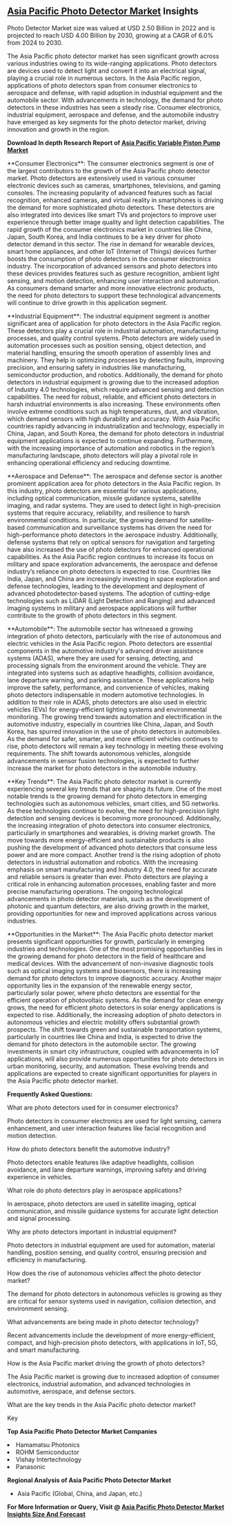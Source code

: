 <h2><a href="https://www.verifiedmarketreports.com/download-sample/?rid=58071&amp;utm_source=Github-Feb&amp;utm_medium=219" target="_blank">Asia Pacific Photo Detector Market</a> Insights</h2><p>Photo Detector Market size was valued at USD 2.50 Billion in 2022 and is projected to reach USD 4.00 Billion by 2030, growing at a CAGR of 6.0% from 2024 to 2030.</p><p><p>The Asia Pacific photo detector market has seen significant growth across various industries owing to its wide-ranging applications. Photo detectors are devices used to detect light and convert it into an electrical signal, playing a crucial role in numerous sectors. In the Asia Pacific region, applications of photo detectors span from consumer electronics to aerospace and defense, with rapid adoption in industrial equipment and the automobile sector. With advancements in technology, the demand for photo detectors in these industries has seen a steady rise. Consumer electronics, industrial equipment, aerospace and defense, and the automobile industry have emerged as key segments for the photo detector market, driving innovation and growth in the region.</p> <p><p><strong>Download In depth Research Report of <a href="https://www.verifiedmarketreports.com/download-sample/?rid=236118&amp;utm_source=Pulse-Dec&amp;utm_medium=219" target="_blank">Asia Pacific Variable Piston Pump Market</a></strong></p></p> <p>**Consumer Electronics**: The consumer electronics segment is one of the largest contributors to the growth of the Asia Pacific photo detector market. Photo detectors are extensively used in various consumer electronic devices such as cameras, smartphones, televisions, and gaming consoles. The increasing popularity of advanced features such as facial recognition, enhanced cameras, and virtual reality in smartphones is driving the demand for more sophisticated photo detectors. These detectors are also integrated into devices like smart TVs and projectors to improve user experience through better image quality and light detection capabilities. The rapid growth of the consumer electronics market in countries like China, Japan, South Korea, and India continues to be a key driver for photo detector demand in this sector. The rise in demand for wearable devices, smart home appliances, and other IoT (Internet of Things) devices further boosts the consumption of photo detectors in the consumer electronics industry. The incorporation of advanced sensors and photo detectors into these devices provides features such as gesture recognition, ambient light sensing, and motion detection, enhancing user interaction and automation. As consumers demand smarter and more innovative electronic products, the need for photo detectors to support these technological advancements will continue to drive growth in this application segment. <p>**Industrial Equipment**: The industrial equipment segment is another significant area of application for photo detectors in the Asia Pacific region. These detectors play a crucial role in industrial automation, manufacturing processes, and quality control systems. Photo detectors are widely used in automation processes such as position sensing, object detection, and material handling, ensuring the smooth operation of assembly lines and machinery. They help in optimizing processes by detecting faults, improving precision, and ensuring safety in industries like manufacturing, semiconductor production, and robotics. Additionally, the demand for photo detectors in industrial equipment is growing due to the increased adoption of Industry 4.0 technologies, which require advanced sensing and detection capabilities. The need for robust, reliable, and efficient photo detectors in harsh industrial environments is also increasing. These environments often involve extreme conditions such as high temperatures, dust, and vibration, which demand sensors with high durability and accuracy. With Asia Pacific countries rapidly advancing in industrialization and technology, especially in China, Japan, and South Korea, the demand for photo detectors in industrial equipment applications is expected to continue expanding. Furthermore, with the increasing importance of automation and robotics in the region’s manufacturing landscape, photo detectors will play a pivotal role in enhancing operational efficiency and reducing downtime. <p>**Aerospace and Defense**: The aerospace and defense sector is another prominent application area for photo detectors in the Asia Pacific region. In this industry, photo detectors are essential for various applications, including optical communication, missile guidance systems, satellite imaging, and radar systems. They are used to detect light in high-precision systems that require accuracy, reliability, and resilience to harsh environmental conditions. In particular, the growing demand for satellite-based communication and surveillance systems has driven the need for high-performance photo detectors in the aerospace industry. Additionally, defense systems that rely on optical sensors for navigation and targeting have also increased the use of photo detectors for enhanced operational capabilities. As the Asia Pacific region continues to increase its focus on military and space exploration advancements, the aerospace and defense industry’s reliance on photo detectors is expected to rise. Countries like India, Japan, and China are increasingly investing in space exploration and defense technologies, leading to the development and deployment of advanced photodetector-based systems. The adoption of cutting-edge technologies such as LiDAR (Light Detection and Ranging) and advanced imaging systems in military and aerospace applications will further contribute to the growth of photo detectors in this segment. <p>**Automobile**: The automobile sector has witnessed a growing integration of photo detectors, particularly with the rise of autonomous and electric vehicles in the Asia Pacific region. Photo detectors are essential components in the automotive industry's advanced driver assistance systems (ADAS), where they are used for sensing, detecting, and processing signals from the environment around the vehicle. They are integrated into systems such as adaptive headlights, collision avoidance, lane departure warning, and parking assistance. These applications help improve the safety, performance, and convenience of vehicles, making photo detectors indispensable in modern automotive technologies. In addition to their role in ADAS, photo detectors are also used in electric vehicles (EVs) for energy-efficient lighting systems and environmental monitoring. The growing trend towards automation and electrification in the automotive industry, especially in countries like China, Japan, and South Korea, has spurred innovation in the use of photo detectors in automobiles. As the demand for safer, smarter, and more efficient vehicles continues to rise, photo detectors will remain a key technology in meeting these evolving requirements. The shift towards autonomous vehicles, alongside advancements in sensor fusion technologies, is expected to further increase the market for photo detectors in the automobile industry. <p>**Key Trends**: The Asia Pacific photo detector market is currently experiencing several key trends that are shaping its future. One of the most notable trends is the growing demand for photo detectors in emerging technologies such as autonomous vehicles, smart cities, and 5G networks. As these technologies continue to evolve, the need for high-precision light detection and sensing devices is becoming more pronounced. Additionally, the increasing integration of photo detectors into consumer electronics, particularly in smartphones and wearables, is driving market growth. The move towards more energy-efficient and sustainable products is also pushing the development of advanced photo detectors that consume less power and are more compact. Another trend is the rising adoption of photo detectors in industrial automation and robotics. With the increasing emphasis on smart manufacturing and Industry 4.0, the need for accurate and reliable sensors is greater than ever. Photo detectors are playing a critical role in enhancing automation processes, enabling faster and more precise manufacturing operations. The ongoing technological advancements in photo detector materials, such as the development of photonic and quantum detectors, are also driving growth in the market, providing opportunities for new and improved applications across various industries. <p>**Opportunities in the Market**: The Asia Pacific photo detector market presents significant opportunities for growth, particularly in emerging industries and technologies. One of the most promising opportunities lies in the growing demand for photo detectors in the field of healthcare and medical devices. With the advancement of non-invasive diagnostic tools such as optical imaging systems and biosensors, there is increasing demand for photo detectors to improve diagnostic accuracy. Another major opportunity lies in the expansion of the renewable energy sector, particularly solar power, where photo detectors are essential for the efficient operation of photovoltaic systems. As the demand for clean energy grows, the need for efficient photo detectors in solar energy applications is expected to rise. Additionally, the increasing adoption of photo detectors in autonomous vehicles and electric mobility offers substantial growth prospects. The shift towards green and sustainable transportation systems, particularly in countries like China and India, is expected to drive the demand for photo detectors in the automobile sector. The growing investments in smart city infrastructure, coupled with advancements in IoT applications, will also provide numerous opportunities for photo detectors in urban monitoring, security, and automation. These evolving trends and applications are expected to create significant opportunities for players in the Asia Pacific photo detector market. <p><strong>Frequently Asked Questions:</strong></p> <p>What are photo detectors used for in consumer electronics?</p> <p>Photo detectors in consumer electronics are used for light sensing, camera enhancement, and user interaction features like facial recognition and motion detection.</p> <p>How do photo detectors benefit the automotive industry?</p> <p>Photo detectors enable features like adaptive headlights, collision avoidance, and lane departure warnings, improving safety and driving experience in vehicles.</p> <p>What role do photo detectors play in aerospace applications?</p> <p>In aerospace, photo detectors are used in satellite imaging, optical communication, and missile guidance systems for accurate light detection and signal processing.</p> <p>Why are photo detectors important in industrial equipment?</p> <p>Photo detectors in industrial equipment are used for automation, material handling, position sensing, and quality control, ensuring precision and efficiency in manufacturing.</p> <p>How does the rise of autonomous vehicles affect the photo detector market?</p> <p>The demand for photo detectors in autonomous vehicles is growing as they are critical for sensor systems used in navigation, collision detection, and environment sensing.</p> <p>What advancements are being made in photo detector technology?</p> <p>Recent advancements include the development of more energy-efficient, compact, and high-precision photo detectors, with applications in IoT, 5G, and smart manufacturing.</p> <p>How is the Asia Pacific market driving the growth of photo detectors?</p> <p>The Asia Pacific market is growing due to increased adoption of consumer electronics, industrial automation, and advanced technologies in automotive, aerospace, and defense sectors.</p> <p>What are the key trends in the Asia Pacific photo detector market?</p> <p>Key</p><p><strong>Top Asia Pacific Photo Detector Market Companies</strong></p><div data-test-id=""><p><li>Hamamatsu Photonics</li><li> ROHM Semiconductor</li><li> Vishay Intertechnology</li><li> Panasonic</li></p><div><strong>Regional Analysis of&nbsp;Asia Pacific Photo Detector Market</strong></div><ul><li dir="ltr"><p dir="ltr">Asia Pacific (Global, China, and Japan, etc.)</p></li></ul><p><strong>For More Information or Query, Visit @&nbsp;</strong><strong><a href="https://www.verifiedmarketreports.com/product/global-photo-detector-market-2018-by-manufacturers-regions-type-and-application-forecast-to-2023/?utm_source=Github-Feb&amp;utm_medium=219" target="_blank">Asia Pacific Photo Detector Market Insights Size And Forecast</a></strong></p></div><h2>&nbsp;</h2><div data-test-id="">&nbsp;</div>
